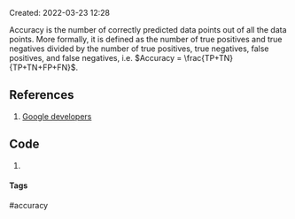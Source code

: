 Created: 2022-03-23 12:28

Accuracy is the number of correctly predicted data points out of all the data points. More formally, it is defined as the number of true positives and true negatives divided by the number of true positives, true negatives, false positives, and false negatives, i.e. $Accuracy = \frac{TP+TN}{TP+TN+FP+FN}$.

## References
1. [Google developers](https://developers.google.com/machine-learning/crash-course/classification/accuracy)

## Code
1. 

#### Tags
#accuracy